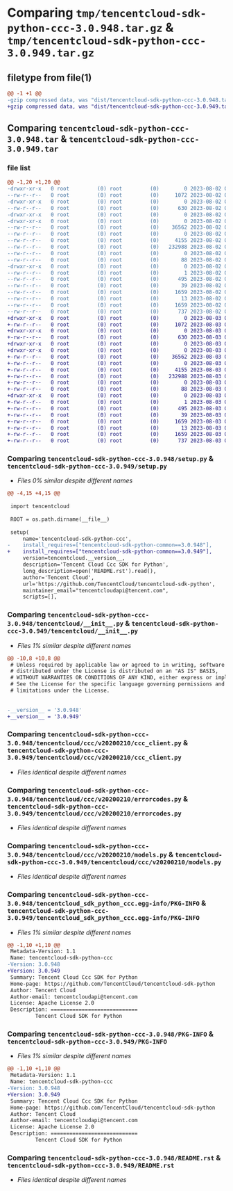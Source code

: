 # Comparing `tmp/tencentcloud-sdk-python-ccc-3.0.948.tar.gz` & `tmp/tencentcloud-sdk-python-ccc-3.0.949.tar.gz`

## filetype from file(1)

```diff
@@ -1 +1 @@
-gzip compressed data, was "dist/tencentcloud-sdk-python-ccc-3.0.948.tar", last modified: Wed Aug  2 00:25:05 2023, max compression
+gzip compressed data, was "dist/tencentcloud-sdk-python-ccc-3.0.949.tar", last modified: Thu Aug  3 00:21:32 2023, max compression
```

## Comparing `tencentcloud-sdk-python-ccc-3.0.948.tar` & `tencentcloud-sdk-python-ccc-3.0.949.tar`

### file list

```diff
@@ -1,20 +1,20 @@
-drwxr-xr-x   0 root         (0) root         (0)        0 2023-08-02 00:25:05.000000 tencentcloud-sdk-python-ccc-3.0.948/
--rw-r--r--   0 root         (0) root         (0)     1072 2023-08-02 00:25:05.000000 tencentcloud-sdk-python-ccc-3.0.948/setup.py
-drwxr-xr-x   0 root         (0) root         (0)        0 2023-08-02 00:25:05.000000 tencentcloud-sdk-python-ccc-3.0.948/tencentcloud/
--rw-r--r--   0 root         (0) root         (0)      630 2023-08-02 00:25:05.000000 tencentcloud-sdk-python-ccc-3.0.948/tencentcloud/__init__.py
-drwxr-xr-x   0 root         (0) root         (0)        0 2023-08-02 00:25:05.000000 tencentcloud-sdk-python-ccc-3.0.948/tencentcloud/ccc/
-drwxr-xr-x   0 root         (0) root         (0)        0 2023-08-02 00:25:05.000000 tencentcloud-sdk-python-ccc-3.0.948/tencentcloud/ccc/v20200210/
--rw-r--r--   0 root         (0) root         (0)    36562 2023-08-02 00:25:05.000000 tencentcloud-sdk-python-ccc-3.0.948/tencentcloud/ccc/v20200210/ccc_client.py
--rw-r--r--   0 root         (0) root         (0)        0 2023-08-02 00:25:05.000000 tencentcloud-sdk-python-ccc-3.0.948/tencentcloud/ccc/v20200210/__init__.py
--rw-r--r--   0 root         (0) root         (0)     4155 2023-08-02 00:25:05.000000 tencentcloud-sdk-python-ccc-3.0.948/tencentcloud/ccc/v20200210/errorcodes.py
--rw-r--r--   0 root         (0) root         (0)   232988 2023-08-02 00:25:05.000000 tencentcloud-sdk-python-ccc-3.0.948/tencentcloud/ccc/v20200210/models.py
--rw-r--r--   0 root         (0) root         (0)        0 2023-08-02 00:25:05.000000 tencentcloud-sdk-python-ccc-3.0.948/tencentcloud/ccc/__init__.py
--rw-r--r--   0 root         (0) root         (0)       88 2023-08-02 00:25:05.000000 tencentcloud-sdk-python-ccc-3.0.948/setup.cfg
-drwxr-xr-x   0 root         (0) root         (0)        0 2023-08-02 00:25:05.000000 tencentcloud-sdk-python-ccc-3.0.948/tencentcloud_sdk_python_ccc.egg-info/
--rw-r--r--   0 root         (0) root         (0)        1 2023-08-02 00:25:05.000000 tencentcloud-sdk-python-ccc-3.0.948/tencentcloud_sdk_python_ccc.egg-info/dependency_links.txt
--rw-r--r--   0 root         (0) root         (0)      495 2023-08-02 00:25:05.000000 tencentcloud-sdk-python-ccc-3.0.948/tencentcloud_sdk_python_ccc.egg-info/SOURCES.txt
--rw-r--r--   0 root         (0) root         (0)       39 2023-08-02 00:25:05.000000 tencentcloud-sdk-python-ccc-3.0.948/tencentcloud_sdk_python_ccc.egg-info/requires.txt
--rw-r--r--   0 root         (0) root         (0)     1659 2023-08-02 00:25:05.000000 tencentcloud-sdk-python-ccc-3.0.948/tencentcloud_sdk_python_ccc.egg-info/PKG-INFO
--rw-r--r--   0 root         (0) root         (0)       13 2023-08-02 00:25:05.000000 tencentcloud-sdk-python-ccc-3.0.948/tencentcloud_sdk_python_ccc.egg-info/top_level.txt
--rw-r--r--   0 root         (0) root         (0)     1659 2023-08-02 00:25:05.000000 tencentcloud-sdk-python-ccc-3.0.948/PKG-INFO
--rw-r--r--   0 root         (0) root         (0)      737 2023-08-02 00:25:05.000000 tencentcloud-sdk-python-ccc-3.0.948/README.rst
+drwxr-xr-x   0 root         (0) root         (0)        0 2023-08-03 00:21:32.000000 tencentcloud-sdk-python-ccc-3.0.949/
+-rw-r--r--   0 root         (0) root         (0)     1072 2023-08-03 00:21:32.000000 tencentcloud-sdk-python-ccc-3.0.949/setup.py
+drwxr-xr-x   0 root         (0) root         (0)        0 2023-08-03 00:21:32.000000 tencentcloud-sdk-python-ccc-3.0.949/tencentcloud/
+-rw-r--r--   0 root         (0) root         (0)      630 2023-08-03 00:21:32.000000 tencentcloud-sdk-python-ccc-3.0.949/tencentcloud/__init__.py
+drwxr-xr-x   0 root         (0) root         (0)        0 2023-08-03 00:21:32.000000 tencentcloud-sdk-python-ccc-3.0.949/tencentcloud/ccc/
+drwxr-xr-x   0 root         (0) root         (0)        0 2023-08-03 00:21:32.000000 tencentcloud-sdk-python-ccc-3.0.949/tencentcloud/ccc/v20200210/
+-rw-r--r--   0 root         (0) root         (0)    36562 2023-08-03 00:21:32.000000 tencentcloud-sdk-python-ccc-3.0.949/tencentcloud/ccc/v20200210/ccc_client.py
+-rw-r--r--   0 root         (0) root         (0)        0 2023-08-03 00:21:32.000000 tencentcloud-sdk-python-ccc-3.0.949/tencentcloud/ccc/v20200210/__init__.py
+-rw-r--r--   0 root         (0) root         (0)     4155 2023-08-03 00:21:32.000000 tencentcloud-sdk-python-ccc-3.0.949/tencentcloud/ccc/v20200210/errorcodes.py
+-rw-r--r--   0 root         (0) root         (0)   232988 2023-08-03 00:21:32.000000 tencentcloud-sdk-python-ccc-3.0.949/tencentcloud/ccc/v20200210/models.py
+-rw-r--r--   0 root         (0) root         (0)        0 2023-08-03 00:21:32.000000 tencentcloud-sdk-python-ccc-3.0.949/tencentcloud/ccc/__init__.py
+-rw-r--r--   0 root         (0) root         (0)       88 2023-08-03 00:21:32.000000 tencentcloud-sdk-python-ccc-3.0.949/setup.cfg
+drwxr-xr-x   0 root         (0) root         (0)        0 2023-08-03 00:21:32.000000 tencentcloud-sdk-python-ccc-3.0.949/tencentcloud_sdk_python_ccc.egg-info/
+-rw-r--r--   0 root         (0) root         (0)        1 2023-08-03 00:21:32.000000 tencentcloud-sdk-python-ccc-3.0.949/tencentcloud_sdk_python_ccc.egg-info/dependency_links.txt
+-rw-r--r--   0 root         (0) root         (0)      495 2023-08-03 00:21:32.000000 tencentcloud-sdk-python-ccc-3.0.949/tencentcloud_sdk_python_ccc.egg-info/SOURCES.txt
+-rw-r--r--   0 root         (0) root         (0)       39 2023-08-03 00:21:32.000000 tencentcloud-sdk-python-ccc-3.0.949/tencentcloud_sdk_python_ccc.egg-info/requires.txt
+-rw-r--r--   0 root         (0) root         (0)     1659 2023-08-03 00:21:32.000000 tencentcloud-sdk-python-ccc-3.0.949/tencentcloud_sdk_python_ccc.egg-info/PKG-INFO
+-rw-r--r--   0 root         (0) root         (0)       13 2023-08-03 00:21:32.000000 tencentcloud-sdk-python-ccc-3.0.949/tencentcloud_sdk_python_ccc.egg-info/top_level.txt
+-rw-r--r--   0 root         (0) root         (0)     1659 2023-08-03 00:21:32.000000 tencentcloud-sdk-python-ccc-3.0.949/PKG-INFO
+-rw-r--r--   0 root         (0) root         (0)      737 2023-08-03 00:21:32.000000 tencentcloud-sdk-python-ccc-3.0.949/README.rst
```

### Comparing `tencentcloud-sdk-python-ccc-3.0.948/setup.py` & `tencentcloud-sdk-python-ccc-3.0.949/setup.py`

 * *Files 0% similar despite different names*

```diff
@@ -4,15 +4,15 @@
 
 import tencentcloud
 
 ROOT = os.path.dirname(__file__)
 
 setup(
     name='tencentcloud-sdk-python-ccc',
-    install_requires=["tencentcloud-sdk-python-common==3.0.948"],
+    install_requires=["tencentcloud-sdk-python-common==3.0.949"],
     version=tencentcloud.__version__,
     description='Tencent Cloud Ccc SDK for Python',
     long_description=open('README.rst').read(),
     author='Tencent Cloud',
     url='https://github.com/TencentCloud/tencentcloud-sdk-python',
     maintainer_email="tencentcloudapi@tencent.com",
     scripts=[],
```

### Comparing `tencentcloud-sdk-python-ccc-3.0.948/tencentcloud/__init__.py` & `tencentcloud-sdk-python-ccc-3.0.949/tencentcloud/__init__.py`

 * *Files 1% similar despite different names*

```diff
@@ -10,8 +10,8 @@
 # Unless required by applicable law or agreed to in writing, software
 # distributed under the License is distributed on an "AS IS" BASIS,
 # WITHOUT WARRANTIES OR CONDITIONS OF ANY KIND, either express or implied.
 # See the License for the specific language governing permissions and
 # limitations under the License.
 
 
-__version__ = '3.0.948'
+__version__ = '3.0.949'
```

### Comparing `tencentcloud-sdk-python-ccc-3.0.948/tencentcloud/ccc/v20200210/ccc_client.py` & `tencentcloud-sdk-python-ccc-3.0.949/tencentcloud/ccc/v20200210/ccc_client.py`

 * *Files identical despite different names*

### Comparing `tencentcloud-sdk-python-ccc-3.0.948/tencentcloud/ccc/v20200210/errorcodes.py` & `tencentcloud-sdk-python-ccc-3.0.949/tencentcloud/ccc/v20200210/errorcodes.py`

 * *Files identical despite different names*

### Comparing `tencentcloud-sdk-python-ccc-3.0.948/tencentcloud/ccc/v20200210/models.py` & `tencentcloud-sdk-python-ccc-3.0.949/tencentcloud/ccc/v20200210/models.py`

 * *Files identical despite different names*

### Comparing `tencentcloud-sdk-python-ccc-3.0.948/tencentcloud_sdk_python_ccc.egg-info/PKG-INFO` & `tencentcloud-sdk-python-ccc-3.0.949/tencentcloud_sdk_python_ccc.egg-info/PKG-INFO`

 * *Files 1% similar despite different names*

```diff
@@ -1,10 +1,10 @@
 Metadata-Version: 1.1
 Name: tencentcloud-sdk-python-ccc
-Version: 3.0.948
+Version: 3.0.949
 Summary: Tencent Cloud Ccc SDK for Python
 Home-page: https://github.com/TencentCloud/tencentcloud-sdk-python
 Author: Tencent Cloud
 Author-email: tencentcloudapi@tencent.com
 License: Apache License 2.0
 Description: ============================
         Tencent Cloud SDK for Python
```

### Comparing `tencentcloud-sdk-python-ccc-3.0.948/PKG-INFO` & `tencentcloud-sdk-python-ccc-3.0.949/PKG-INFO`

 * *Files 1% similar despite different names*

```diff
@@ -1,10 +1,10 @@
 Metadata-Version: 1.1
 Name: tencentcloud-sdk-python-ccc
-Version: 3.0.948
+Version: 3.0.949
 Summary: Tencent Cloud Ccc SDK for Python
 Home-page: https://github.com/TencentCloud/tencentcloud-sdk-python
 Author: Tencent Cloud
 Author-email: tencentcloudapi@tencent.com
 License: Apache License 2.0
 Description: ============================
         Tencent Cloud SDK for Python
```

### Comparing `tencentcloud-sdk-python-ccc-3.0.948/README.rst` & `tencentcloud-sdk-python-ccc-3.0.949/README.rst`

 * *Files identical despite different names*

